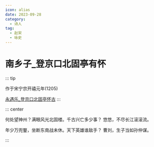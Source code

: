 ```yaml
---
icon: alias
date: 2023-09-28
category:
  - 诗人
tag:
  - 赵宋
  - 咏史
---
```


# 南乡子_登京口北固亭有怀

<!-- more -->

::: tip

作于宋宁宗开禧元年(1205)

[永遇乐_登京口北固亭怀古](./永遇乐_登京口北固亭怀古.md)
:::


::: center 

何处望神州？满眼风光北固楼。千古兴亡多少事？ 悠悠，不尽长江滚滚流。

年少万兜鍪，坐断东南战未休。天下英雄谁敌手？ 曹刘，生子当如孙仲谋。

:::